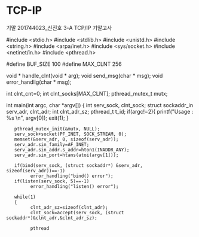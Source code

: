 # TCP-IP
기말
201744023_신진호 3-A TCP/IP 기말고사

#include <stdio.h>
#include <stdlib.h>
#include <unistd.h>
#include <string.h>
#include <arpa/inet.h>
#include <sys/socket.h>
#include <netinet/in.h>
#include <pthread.h>

#define BUF_SIZE 100
#define MAX_CLNT 256

void * handle_clnt(void * arg);
void send_msg(char * msg);
void error_handlig(char * msg);

int clnt_cnt=0;
int clnt_socks[MAX_CLNT];
pthread_mutex_t mutx;

int main(int argc, char *argv[])
{
       int serv_sock, clnt_sock;
       struct sockaddr_in serv_adr, clnt_adr;
       int clnt_adr_sz;
       pthread_t t_id;
       if(argc!=2){
                printf("Usage : %s <port>\n", argv[0]);
                exit(1);
       }
       
       pthread_mutex_init(&mutx, NULL);
       serv_sock+socket(PF_INET, SOCK_STREAM, 0);
       memset(&serv_adr, 0, sizeof(serv_adr));
       serv_adr.sin_family=AF_INET;
       serv_adr.sin_addr.s_addr=hton1(INADDR_ANY);
       serv_adr.sin_port=htans(atoi(argv[1]));
  
       if(bind(serv_sock, (struct sockaddr*) &serv_adr, sizeof(serv_adr))==-1)
             error_handling("bind() error");
       if(listen(serv_sock, 5)==-1)
             error_handling("listen() error");
       
       while(1)
       {
             clnt_adr_sz=sizeof(clnt_adr);
             clnt_sock=accept(serv_sock, (struct sockaddr*)&clnt_adr,&clnt_adr_sz);
             
             pthread
